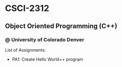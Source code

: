 # CSCI-2312
## Object Oriented Programming (C++)
### @ University of Colorado Denver

List of Assignments: 
- PA1: Create Hello World++ program